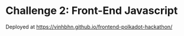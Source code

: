# Challenge 2: Front-End Javascript

Deployed at https://vinhbhn.github.io/frontend-polkadot-hackathon/
